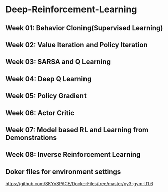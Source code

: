 # Deep-Reinforcement-Learning

## Week 01: Behavior Cloning(Supervised Learning)
## Week 02: Value Iteration and Policy Iteration 
## Week 03: SARSA and Q Learning
## Week 04: Deep Q Learning
## Week 05: Policy Gradient
## Week 06: Actor Critic
## Week 07: Model based RL and Learning from Demonstrations
## Week 08: Inverse Reinforcement Learning

## Doker files for environment settings
https://github.com/SKYnSPACE/DockerFiles/tree/master/py3-gym-tf1.6
